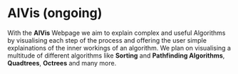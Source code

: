 # AlVis (ongoing)
With the **AlVis** Webpage we aim to explain complex and useful Algorithms by visualising each step of the process and offering the user simple explainations of the inner workings of an algorithm. We plan on visualising a multitude of different algorithms like **Sorting** and **Pathfinding Algorithms**, **Quadtrees**, **Octrees** and many more.
